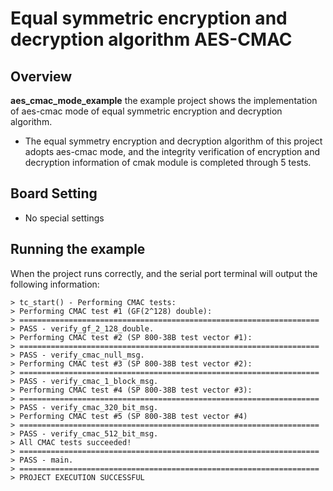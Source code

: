 # Equal symmetric encryption and decryption algorithm AES-CMAC
## Overview

**aes_cmac_mode_example** the example project shows the implementation of aes-cmac mode of equal symmetric encryption and decryption algorithm.
- The equal symmetry encryption and decryption algorithm of this project adopts aes-cmac mode, and the integrity verification of encryption and decryption information of cmak module is completed through 5 tests.

## Board Setting

- No special settings

## Running the example

When the project runs correctly, and the serial port terminal will output the following information:
```
> tc_start() - Performing CMAC tests:
> Performing CMAC test #1 (GF(2^128) double):
> ===================================================================
> PASS - verify_gf_2_128_double.
> Performing CMAC test #2 (SP 800-38B test vector #1):
> ===================================================================
> PASS - verify_cmac_null_msg.
> Performing CMAC test #3 (SP 800-38B test vector #2):
> ===================================================================
> PASS - verify_cmac_1_block_msg.
> Performing CMAC test #4 (SP 800-38B test vector #3):
> ===================================================================
> PASS - verify_cmac_320_bit_msg.
> Performing CMAC test #5 (SP 800-38B test vector #4)
> ===================================================================
> PASS - verify_cmac_512_bit_msg.
> All CMAC tests succeeded!
> ===================================================================
> PASS - main.
> ===================================================================
> PROJECT EXECUTION SUCCESSFUL
```